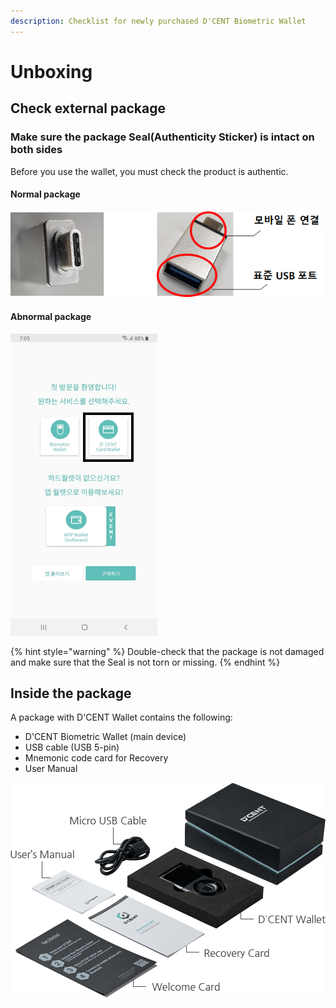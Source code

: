 ```yaml
---
description: Checklist for newly purchased D'CENT Biometric Wallet
---
```


# Unboxing

## Check external package

### Make sure the package Seal\(Authenticity Sticker\) is intact on both sides

Before you use the wallet, you must check the product is authentic.

#### Normal package

![](../.gitbook/assets/image%20%2894%29.png)

#### Abnormal package

![](../.gitbook/assets/image%20%2887%29.png)

{% hint style="warning" %}
Double-check that the package is not damaged and make sure that the Seal is not torn or missing. 
{% endhint %}

## Inside the package

A package with D'CENT Wallet contains the following:

* D'CENT Biometric Wallet \(main device\)
* USB cable \(USB 5-pin\)
* Mnemonic code card for Recovery
* User Manual

![Contents of D&apos;CENT Wallet package](../.gitbook/assets/img-products-box.png)

